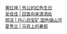  
[黄红坤 | 外公的红色生日](http://www.dianyue.me/archives/286/zup4j999eenc10ko/)  
[吴佳佳 | 回首向来潇洒处](http://www.dianyue.me/archives/297/g942lv2t917z4uvc/)  
[邢洁 | 丹心沥宝矿 国色镇山河](http://www.dianyue.me/archives/290/urx5p0g1odpsoim4/)  
[夏秀兰 | 马背上的暑假](http://www.dianyue.me/archives/306/9ek60sohugkjpyp2/)
